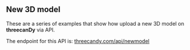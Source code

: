 ## New 3D model  
  
These are a series of examples that show how upload a new 3D model on **threecanDy** via API.  
  
The endpoint for this API is: [threecandy.com/api/newmodel](http://www.threecandy.com/api/newmodel)  